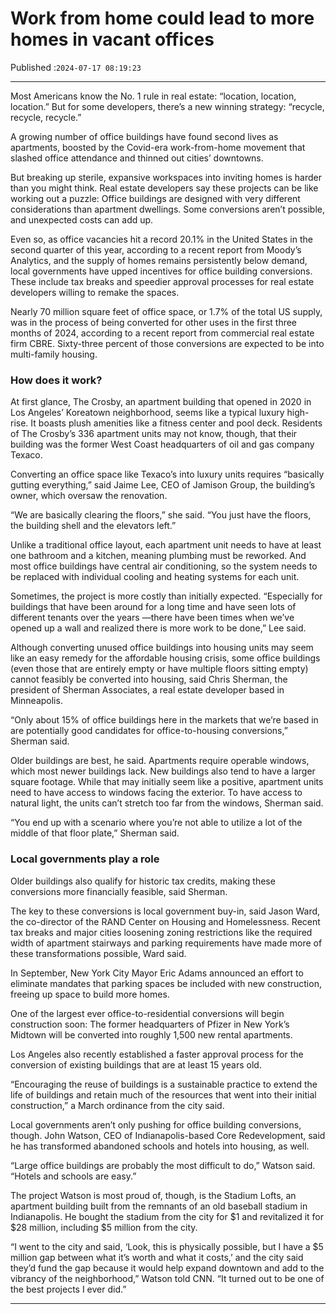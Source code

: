 # Work from home could lead to more homes in vacant offices

Published :`2024-07-17 08:19:23`

---

Most Americans know the No. 1 rule in real estate: “location, location, location.” But for some developers, there’s a new winning strategy: “recycle, recycle, recycle.”

A growing number of office buildings have found second lives as apartments, boosted by the Covid-era work-from-home movement that slashed office attendance and thinned out cities’ downtowns.

But breaking up sterile, expansive workspaces into inviting homes is harder than you might think. Real estate developers say these projects can be like working out a puzzle: Office buildings are designed with very different considerations than apartment dwellings. Some conversions aren’t possible, and unexpected costs can add up.

Even so, as office vacancies hit a record 20.1% in the United States in the second quarter of this year, according to a recent report from Moody’s Analytics, and the supply of homes remains persistently below demand, local governments have upped incentives for office building conversions. These include tax breaks and speedier approval processes for real estate developers willing to remake the spaces.

Nearly 70 million square feet of office space, or 1.7% of the total US supply, was in the process of being converted for other uses in the first three months of 2024, according to a recent report from commercial real estate firm CBRE. Sixty-three percent of those conversions are expected to be into multi-family housing.

### How does it work?

At first glance, The Crosby, an apartment building that opened in 2020 in Los Angeles’ Koreatown neighborhood, seems like a typical luxury high-rise. It boasts plush amenities like a fitness center and pool deck. Residents of The Crosby’s 336 apartment units may not know, though, that their building was the former West Coast headquarters of oil and gas company Texaco.

Converting an office space like Texaco’s into luxury units requires “basically gutting everything,” said Jaime Lee, CEO of Jamison Group, the building’s owner, which oversaw the renovation.

“We are basically clearing the floors,” she said. “You just have the floors, the building shell and the elevators left.”

Unlike a traditional office layout, each apartment unit needs to have at least one bathroom and a kitchen, meaning plumbing must be reworked. And most office buildings have central air conditioning, so the system needs to be replaced with individual cooling and heating systems for each unit.

Sometimes, the project is more costly than initially expected. “Especially for buildings that have been around for a long time and have seen lots of different tenants over the years —there have been times when we’ve opened up a wall and realized there is more work to be done,” Lee said.

Although converting unused office buildings into housing units may seem like an easy remedy for the affordable housing crisis, some office buildings (even those that are entirely empty or have multiple floors sitting empty) cannot feasibly be converted into housing, said Chris Sherman, the president of Sherman Associates, a real estate developer based in Minneapolis.

“Only about 15% of office buildings here in the markets that we’re based in are potentially good candidates for office-to-housing conversions,” Sherman said.

Older buildings are best, he said. Apartments require operable windows, which most newer buildings lack. New buildings also tend to have a larger square footage. While that may initially seem like a positive, apartment units need to have access to windows facing the exterior. To have access to natural light, the units can’t stretch too far from the windows, Sherman said.

“You end up with a scenario where you’re not able to utilize a lot of the middle of that floor plate,” Sherman said.

### Local governments play a role

Older buildings also qualify for historic tax credits, making these conversions more financially feasible, said Sherman.

The key to these conversions is local government buy-in, said Jason Ward, the co-director of the RAND Center on Housing and Homelessness. Recent tax breaks and major cities loosening zoning restrictions like the required width of apartment stairways and parking requirements have made more of these transformations possible, Ward said.

In September, New York City Mayor Eric Adams announced an effort to eliminate mandates that parking spaces be included with new construction, freeing up space to build more homes.

One of the largest ever office-to-residential conversions will begin construction soon: The former headquarters of Pfizer in New York’s Midtown will be converted into roughly 1,500 new rental apartments.

Los Angeles also recently established a faster approval process for the conversion of existing buildings that are at least 15 years old.

“Encouraging the reuse of buildings is a sustainable practice to extend the life of buildings and retain much of the resources that went into their initial construction,” a March ordinance from the city said.

Local governments aren’t only pushing for office building conversions, though. John Watson, CEO of Indianapolis-based Core Redevelopment, said he has transformed abandoned schools and hotels into housing, as well.

“Large office buildings are probably the most difficult to do,” Watson said. “Hotels and schools are easy.”

The project Watson is most proud of, though, is the Stadium Lofts, an apartment building built from the remnants of an old baseball stadium in Indianapolis. He bought the stadium from the city for $1 and revitalized it for $28 million, including $5 million from the city.

“I went to the city and said, ‘Look, this is physically possible, but I have a $5 million gap between what it’s worth and what it costs,’ and the city said they’d fund the gap because it would help expand downtown and add to the vibrancy of the neighborhood,” Watson told CNN. “It turned out to be one of the best projects I ever did.”

---


